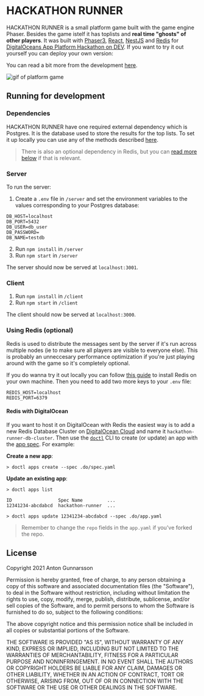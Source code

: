 # HACKATHON RUNNER

HACKATHON RUNNER is a small platform game built with the game engine
Phaser. Besides the game istelf it has toplists and **real time "ghosts" of other players**. It was built with [Phaser3](https://phaser.io/phaser3), [React](https://reactjs.org), [NestJS](https://nestjs.com) and [Redis](https://redislabs.com) for [DigitalOceans App Platform Hackathon on DEV](https://dev.to/devteam/announcing-the-digitalocean-app-platform-hackathon-on-dev-2i1k). If you want to try it out yourself you can deploy your own version:

You can read a bit more from the development [here](https://dev.to/awnton/do-hackathon-runner-devlog-1-28pd).

![gif of platform game](./game.gif)

## Running for development

### Dependencies

HACKATHON RUNNER have one required external dependency which is Postgres. It is the database used to store the results for the top lists. To set it up locally you can use any of the methods described [here](https://www.postgresql.org/download/).

> There is also an optional dependency in Redis, but you can [read more below](<#using-redis-(optional)>) if that is relevant.

### Server

To run the server:

1. Create a `.env` file in `/server` and set the environment variables to the values corresponding to your Postgres database:

```text
DB_HOST=localhost
DB_PORT=5432
DB_USER=db_user
DB_PASSWORD=
DB_NAME=testdb
```

2. Run `npm install` in `/server`
3. Run `npm start` in `/server`

The server should now be served at `localhost:3001`.

### Client

1. Run `npm install` in `/client`
1. Run `npm start` in `/client`

The client should now be served at `localhost:3000`.

### Using Redis (optional)

Redis is used to distribute the messages sent by the server if it's run across multiple nodes (ie to make sure all players are visible to everyone else). This is probably an unneccesary performance optimization if you're just playing around with the game so it's completely optional.

If you do wanna try it out locally you can follow [this guide](https://redis.io/topics/quickstart) to install Redis on your own machine.
Then you need to add two more keys to your `.env` file:

```text
REDIS_HOST=localhost
REDIS_PORT=6379
```

#### Redis with DigitalOcean

If you want to host it on DigitalOcean with Redis the easiest way is to add a new Redis Database Cluster on [DigitalOcean Cloud](https://cloud.digitalocean.com) and name it `hackathon-runner-db-cluster`. Then use the [`doctl`](https://www.digitalocean.com/docs/apis-clis/doctl/) CLI to create (or update) an app with the [app spec](https://github.com/anton-g/hackathon-runner/blob/main/.do/app.yaml). For example:

**Create a new app**:

```text
> doctl apps create --spec .do/spec.yaml
```

**Update an existing app**:

```text
> doctl apps list

ID                 Spec Name         ...
12341234-abcdabcd  hackathon-runner  ...

> doctl apps update 12341234-abcdabcd --spec .do/app.yaml
```

> Remember to change the `repo` fields in the `app.yaml` if you've forked the repo.

## License

Copyright 2021 Anton Gunnarsson

Permission is hereby granted, free of charge, to any person obtaining a copy of this software and associated documentation files (the "Software"), to deal in the Software without restriction, including without limitation the rights to use, copy, modify, merge, publish, distribute, sublicense, and/or sell copies of the Software, and to permit persons to whom the Software is furnished to do so, subject to the following conditions:

The above copyright notice and this permission notice shall be included in all copies or substantial portions of the Software.

THE SOFTWARE IS PROVIDED "AS IS", WITHOUT WARRANTY OF ANY KIND, EXPRESS OR IMPLIED, INCLUDING BUT NOT LIMITED TO THE WARRANTIES OF MERCHANTABILITY, FITNESS FOR A PARTICULAR PURPOSE AND NONINFRINGEMENT. IN NO EVENT SHALL THE AUTHORS OR COPYRIGHT HOLDERS BE LIABLE FOR ANY CLAIM, DAMAGES OR OTHER LIABILITY, WHETHER IN AN ACTION OF CONTRACT, TORT OR OTHERWISE, ARISING FROM, OUT OF OR IN CONNECTION WITH THE SOFTWARE OR THE USE OR OTHER DEALINGS IN THE SOFTWARE.
